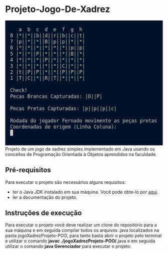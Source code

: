 # Projeto-Jogo-De-Xadrez
![](./capturas-de-tela/img4.png)
Projeto de um jogo de xadrez simples implementado em Java usando os conceitos de Programação Orientada à Objetos aprendidos na faculdade.

## Pré-requisitos
Para executar o projeto são necessários alguns requisitos:
- ter o Java JDK instalado em sua máquina. Você pode obte-lo por [aqui](https://www.oracle.com/java/technologies/downloads/).
- ler a documentação do projeto.

## Instruções de execução

Para executar o projeto você deve realizar um clone do repositório para a sua máquina e em seguida compilar todos os arquivos .java localizados na pasta jogoXadrezProjeto-POO, para tanto basta abrir o projeto pelo terminal e utilizar o comando **javac ./jogoXadrezProjeto-POO/**.java e em seguida utilizar o comando **java Gerenciador** para executar o projeto. 



